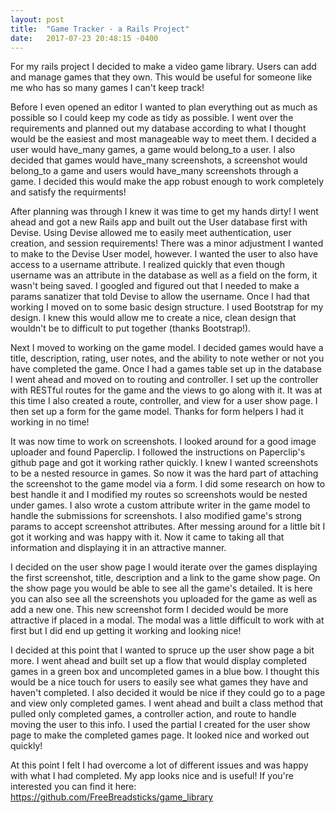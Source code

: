 ```yaml
---
layout: post
title:  "Game Tracker - a Rails Project"
date:   2017-07-23 20:48:15 -0400
---
```



For my rails project I decided to make a video game library. Users can add and manage games that they own. This would be useful for someone like me who has so many games I can't keep track!

Before I even opened an editor I wanted to plan everything out as much as possible so I could keep my code as tidy as possible. I went over the requirements and planned out my database according to what I thought would be the easiest and most manageable way to meet them. I decided a user would have_many games, a game would belong_to a user. I also decided that games would have_many screenshots, a screenshot would belong_to a game and users would have_many screenshots through a game. I decided this would make the app robust enough to work completely and satisfy the requirments!

After planning was through I knew it was time to get my hands dirty! I went ahead and got a new Rails app and built out the User database first with Devise. Using Devise allowed me to easily meet authentication, user creation, and session requirements! There was a minor adjustment I wanted to make to the Devise User model, however. I wanted the user to also have access to a username attribute. I realized quickly that even though username was an attribute in the database as well as a field on the form, it wasn't being saved. I googled and figured out that I needed to make a params sanatizer that told Devise to allow the username. Once I had that working I moved on to some basic design structure. I used Bootstrap for my design. I knew this would allow me to create a nice, clean design that wouldn't be to difficult to put together (thanks Bootstrap!).

Next I moved to working on the game model. I decided games would have a title, description, rating, user notes, and the ability to note wether or not you have completed the game. Once I had a games table set up in the database I went ahead and moved on to routing and controller. I set up the controller with RESTful routes for the game and the views to go along with it. It was at this time I also created a route, controller, and view for a user show page. I then set up a form for the game model. Thanks for form helpers I had it working in no time!

It was now time to work on screenshots. I looked around for a good image uploader and found Paperclip. I followed the instructions on Paperclip's github page and got it working rather quickly. I knew I wanted screenshots to be a nested resource in games. So now it was the hard part of attaching the screenshot to the game model via a form. I did some research on how to best handle it and I modified my routes so screenshots would be nested under games. I also wrote a custom attribute writer in the game model to handle the submissions for screenshots. I also modified game's strong params to accept screenshot attributes. After messing around for a little bit I got it working and was happy with it. Now it came to taking all that information and displaying it in an attractive manner. 

I decided on the user show page I would iterate over the games displaying the first screenshot, title, description and a link to the game show page. On the show page you would be able to see all the game's detailed. It is here you can also see all the screenshots you uploaded for the game as well as add a new one. This new screenshot form I decided would be more attractive if placed in a modal. The modal was a little difficult to work with at first but I did end up getting it working and looking nice! 

I decided at this point that I wanted to spruce up the user show page a bit more. I went ahead and built set up a flow that would display completed games in a green box and uncompleted games in a blue bow. I thought this would be a nice touch for users to easily see what games they have and haven't completed. I also decided it would be nice if they could go to a page and view only completed games. I went ahead and built a class method that pulled only completed games, a controller action, and route to handle moving the user to this info. I used the partial I created for the user show page to make the completed games page. It looked nice and worked out quickly! 

At this point I felt I had overcome a lot of different issues and was happy with what I had completed. My app looks nice and is useful! If you're interested you can find it here: https://github.com/FreeBreadsticks/game_library 


